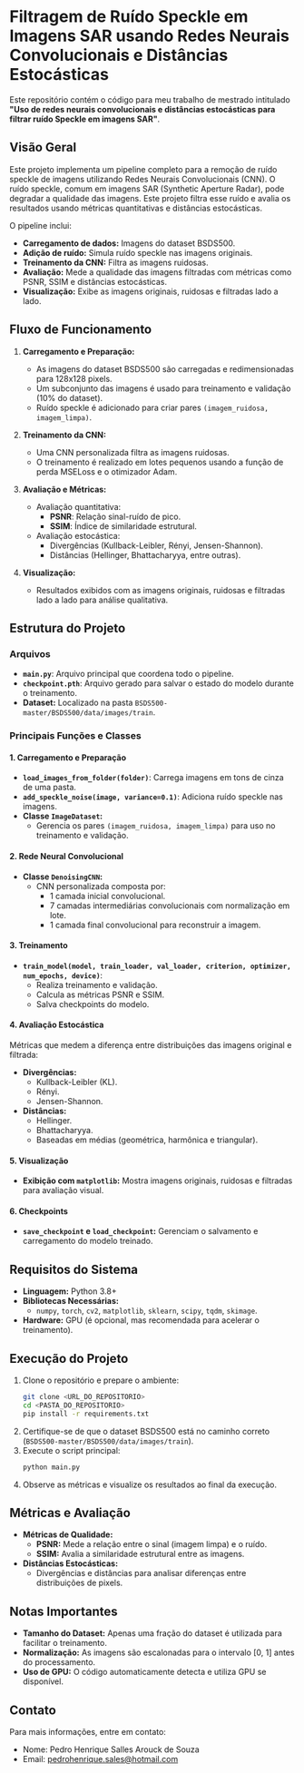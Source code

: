 # Filtragem de Ruído Speckle em Imagens SAR usando Redes Neurais Convolucionais e Distâncias Estocásticas

Este repositório contém o código para meu trabalho de mestrado intitulado **"Uso de redes neurais convolucionais e distâncias estocásticas para filtrar ruído Speckle em imagens SAR"**.

## **Visão Geral**
Este projeto implementa um pipeline completo para a remoção de ruído speckle de imagens utilizando Redes Neurais Convolucionais (CNN). O ruído speckle, comum em imagens SAR (Synthetic Aperture Radar), pode degradar a qualidade das imagens. Este projeto filtra esse ruído e avalia os resultados usando métricas quantitativas e distâncias estocásticas.

O pipeline inclui:
- **Carregamento de dados:** Imagens do dataset BSDS500.
- **Adição de ruído:** Simula ruído speckle nas imagens originais.
- **Treinamento da CNN:** Filtra as imagens ruidosas.
- **Avaliação:** Mede a qualidade das imagens filtradas com métricas como PSNR, SSIM e distâncias estocásticas.
- **Visualização:** Exibe as imagens originais, ruidosas e filtradas lado a lado.

## **Fluxo de Funcionamento**
1. **Carregamento e Preparação:**
   - As imagens do dataset BSDS500 são carregadas e redimensionadas para 128x128 pixels.
   - Um subconjunto das imagens é usado para treinamento e validação (10% do dataset).
   - Ruído speckle é adicionado para criar pares `(imagem_ruidosa, imagem_limpa)`.

2. **Treinamento da CNN:**
   - Uma CNN personalizada filtra as imagens ruidosas.
   - O treinamento é realizado em lotes pequenos usando a função de perda MSELoss e o otimizador Adam.

3. **Avaliação e Métricas:**
   - Avaliação quantitativa:
     - **PSNR**: Relação sinal-ruído de pico.
     - **SSIM**: Índice de similaridade estrutural.
   - Avaliação estocástica:
     - Divergências (Kullback-Leibler, Rényi, Jensen-Shannon).
     - Distâncias (Hellinger, Bhattacharyya, entre outras).

4. **Visualização:**
   - Resultados exibidos com as imagens originais, ruidosas e filtradas lado a lado para análise qualitativa.

## **Estrutura do Projeto**

### **Arquivos**
- **`main.py`**: Arquivo principal que coordena todo o pipeline.
- **`checkpoint.pth`**: Arquivo gerado para salvar o estado do modelo durante o treinamento.
- **Dataset:** Localizado na pasta `BSDS500-master/BSDS500/data/images/train`.

### **Principais Funções e Classes**

#### **1. Carregamento e Preparação**
- **`load_images_from_folder(folder)`**: Carrega imagens em tons de cinza de uma pasta.
- **`add_speckle_noise(image, variance=0.1)`**: Adiciona ruído speckle nas imagens.
- **Classe `ImageDataset`:**
  - Gerencia os pares `(imagem_ruidosa, imagem_limpa)` para uso no treinamento e validação.

#### **2. Rede Neural Convolucional**
- **Classe `DenoisingCNN`:**
  - CNN personalizada composta por:
    - 1 camada inicial convolucional.
    - 7 camadas intermediárias convolucionais com normalização em lote.
    - 1 camada final convolucional para reconstruir a imagem.

#### **3. Treinamento**
- **`train_model(model, train_loader, val_loader, criterion, optimizer, num_epochs, device)`**:
  - Realiza treinamento e validação.
  - Calcula as métricas PSNR e SSIM.
  - Salva checkpoints do modelo.

#### **4. Avaliação Estocástica**
Métricas que medem a diferença entre distribuições das imagens original e filtrada:
- **Divergências:**
  - Kullback-Leibler (KL).
  - Rényi.
  - Jensen-Shannon.
- **Distâncias:**
  - Hellinger.
  - Bhattacharyya.
  - Baseadas em médias (geométrica, harmônica e triangular).

#### **5. Visualização**
- **Exibição com `matplotlib`:** Mostra imagens originais, ruidosas e filtradas para avaliação visual.

#### **6. Checkpoints**
- **`save_checkpoint` e `load_checkpoint`:** Gerenciam o salvamento e carregamento do modelo treinado.

## **Requisitos do Sistema**
- **Linguagem:** Python 3.8+
- **Bibliotecas Necessárias:**
  - `numpy`, `torch`, `cv2`, `matplotlib`, `sklearn`, `scipy`, `tqdm`, `skimage`.
- **Hardware:** GPU (é opcional, mas recomendada para acelerar o treinamento).

## **Execução do Projeto**
1. Clone o repositório e prepare o ambiente:
   ```bash
   git clone <URL_DO_REPOSITORIO>
   cd <PASTA_DO_REPOSITORIO>
   pip install -r requirements.txt
   ```
2. Certifique-se de que o dataset BSDS500 está no caminho correto (`BSDS500-master/BSDS500/data/images/train`).
3. Execute o script principal:
   ```bash
   python main.py
   ```
4. Observe as métricas e visualize os resultados ao final da execução.

## **Métricas e Avaliação**
- **Métricas de Qualidade:**
  - **PSNR:** Mede a relação entre o sinal (imagem limpa) e o ruído.
  - **SSIM:** Avalia a similaridade estrutural entre as imagens.
- **Distâncias Estocásticas:**
  - Divergências e distâncias para analisar diferenças entre distribuições de pixels.

## **Notas Importantes**
- **Tamanho do Dataset:** Apenas uma fração do dataset é utilizada para facilitar o treinamento.
- **Normalização:** As imagens são escalonadas para o intervalo [0, 1] antes do processamento.
- **Uso de GPU:** O código automaticamente detecta e utiliza GPU se disponível.

## **Contato**

Para mais informações, entre em contato:
- Nome: Pedro Henrique Salles Arouck de Souza
- Email: pedrohenrique.sales@hotmail.com

